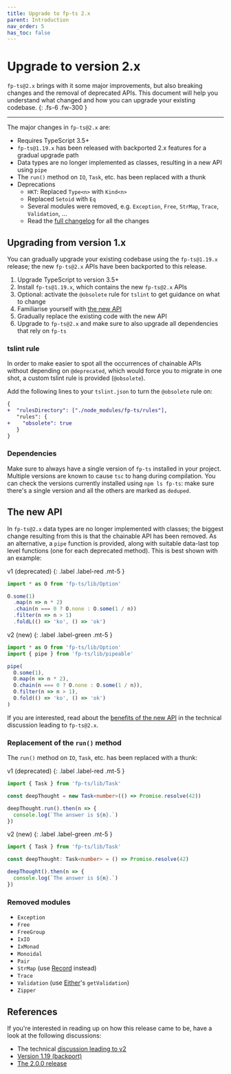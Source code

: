 ```yaml
---
title: Upgrade to fp-ts 2.x
parent: Introduction
nav_order: 5
has_toc: false
---
```


# Upgrade to version 2.x

`fp-ts@2.x` brings with it some major improvements, but also breaking changes and the removal of deprecated APIs. This document will help you understand what changed and how you can upgrade your existing codebase.
{: .fs-6 .fw-300 }

---

The major changes in `fp-ts@2.x` are:

- Requires TypeScript 3.5+
- `fp-ts@1.19.x` has been released with backported 2.x features for a gradual upgrade path
- Data types are no longer implemented as classes, resulting in a new API using `pipe`
- The `run()` method on `IO`, `Task`, etc. has been replaced with a thunk
- Deprecations
  - `HKT`: Replaced `Type<n>` with `Kind<n>`
  - Replaced `Setoid` with `Eq`
  - Several modules were removed, e.g. `Exception`, `Free`, `StrMap`, `Trace`, `Validation`, …
  - Read the [full changelog](https://github.com/gcanti/fp-ts/pull/881) for all the changes

## Upgrading from version 1.x

You can gradually upgrade your existing codebase using the `fp-ts@1.19.x` release; the new `fp-ts@2.x` APIs have been backported to this release.

1. Upgrade TypeScript to version 3.5+
1. Install `fp-ts@1.19.x`, which contains the new `fp-ts@2.x` APIs
1. Optional: activate the `@obsolete` rule for `tslint` to get guidance on what to change
1. Familiarise yourself with [the new API](https://github.com/gcanti/fp-ts/pull/881)
1. Gradually replace the existing code with the new API
1. Upgrade to `fp-ts@2.x` and make sure to also upgrade all dependencies that rely on `fp-ts`

### tslint rule

In order to make easier to spot all the occurrences of chainable APIs without depending on `@deprecated`, which would force you to migrate in one shot, a custom tslint rule is provided (`@obsolete`).

Add the following lines to your `tslint.json` to turn the `@obsolete` rule on:

```diff
{
+  "rulesDirectory": ["./node_modules/fp-ts/rules"],
   "rules": {
+    "obsolete": true
   }
}
```

### Dependencies

Make sure to always have a single version of `fp-ts` installed in your project. Multiple versions are known to cause `tsc` to hang during compilation. You can check the versions currently installed using `npm ls fp-ts`: make sure there's a single version and all the others are marked as `deduped`.

## The new API

In `fp-ts@2.x` data types are no longer implemented with classes; the biggest change resulting from this is that the chainable API has been removed. As an alternative, a `pipe` function is provided, along with suitable data-last top level functions (one for each deprecated method). This is best shown with an example:

v1 (deprecated)
{: .label .label-red .mt-5 }

```ts
import * as O from 'fp-ts/lib/Option'

O.some(1)
  .map(n => n * 2)
  .chain(n === 0 ? O.none : O.some(1 / n))
  .filter(n => n > 1)
  .foldL(() => 'ko', () => 'ok')
```

v2 (new)
{: .label .label-green .mt-5 }

```ts
import * as O from 'fp-ts/lib/Option'
import { pipe } from 'fp-ts/lib/pipeable'

pipe(
  O.some(1),
  O.map(n => n * 2),
  O.chain(n === 0 ? O.none : O.some(1 / n)),
  O.filter(n => n > 1),
  O.fold(() => 'ko', () => 'ok')
)
```

If you are interested, read about the [benefits of the new API](https://github.com/gcanti/fp-ts/issues/823#issuecomment-486066792) in the technical discussion leading to `fp-ts@2.x`.

### Replacement of the `run()` method

The `run()` method on `IO`, `Task`, etc. has been replaced with a thunk:

v1 (deprecated)
{: .label .label-red .mt-5 }

```ts
import { Task } from 'fp-ts/lib/Task'

const deepThought = new Task<number>(() => Promise.resolve(42))

deepThought.run().then(n => {
  console.log(`The answer is ${n}.`)
})
```

v2 (new)
{: .label .label-green .mt-5 }

```ts
import { Task } from 'fp-ts/lib/Task'

const deepThought: Task<number> = () => Promise.resolve(42)

deepThought().then(n => {
  console.log(`The answer is ${n}.`)
})
```

### Removed modules

- `Exception`
- `Free`
- `FreeGroup`
- `IxIO`
- `IxMonad`
- `Monoidal`
- `Pair`
- `StrMap` (use [Record](../modules/Record.ts) instead)
- `Trace`
- `Validation` (use [Either](../modules/Either.ts)'s `getValidation`)
- `Zipper`

## References

If you're interested in reading up on how this release came to be, have a look at the following discussions:

- The technical [discussion leading to v2](https://github.com/gcanti/fp-ts/issues/823)
- [Version 1.19 (backport)](https://github.com/gcanti/fp-ts/pull/881)
- [The 2.0.0 release](https://github.com/gcanti/fp-ts/commit/7bda18e34eed996a08afdd6a0a61025087f99593)
